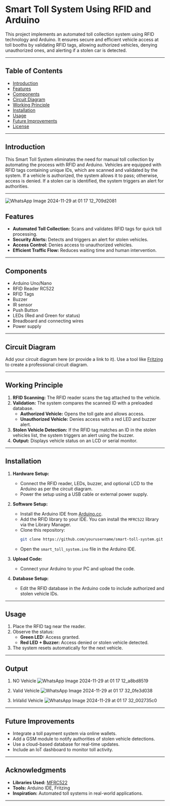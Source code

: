 # Smart Toll System Using RFID and Arduino  

This project implements an automated toll collection system using RFID technology and Arduino. It ensures secure and efficient vehicle access at toll booths by validating RFID tags, allowing authorized vehicles, denying unauthorized ones, and alerting if a stolen car is detected.  

---

## Table of Contents  
- [Introduction](#introduction)  
- [Features](#features)  
- [Components](#components)  
- [Circuit Diagram](#circuit-diagram)  
- [Working Principle](#working-principle)  
- [Installation](#installation)  
- [Usage](#usage)  
- [Future Improvements](#future-improvements)  
- [License](#license)  

---

## Introduction  
This Smart Toll System eliminates the need for manual toll collection by automating the process with RFID and Arduino. Vehicles are equipped with RFID tags containing unique IDs, which are scanned and validated by the system. If a vehicle is authorized, the system allows it to pass; otherwise, access is denied. If a stolen car is identified, the system triggers an alert for authorities.  

---
![WhatsApp Image 2024-11-29 at 01 17 12_709d2081](https://github.com/user-attachments/assets/26de0c23-4d08-400c-abd1-6f1bd251c847)

## Features  
- **Automated Toll Collection:** Scans and validates RFID tags for quick toll processing.  
- **Security Alerts:** Detects and triggers an alert for stolen vehicles.  
- **Access Control:** Denies access to unauthorized vehicles.  
- **Efficient Traffic Flow:** Reduces waiting time and human intervention.  

---

## Components  
- Arduino Uno/Nano  
- RFID Reader RC522 
- RFID Tags  
- Buzzer
- IR sensor
- Push Button
- LEDs (Red and Green for status)  
- Breadboard and connecting wires  
- Power supply  

---

## Circuit Diagram  
Add your circuit diagram here (or provide a link to it). Use a tool like [Fritzing](https://fritzing.org/) to create a professional circuit diagram.  

---

## Working Principle  
1. **RFID Scanning:** The RFID reader scans the tag attached to the vehicle.  
2. **Validation:** The system compares the scanned ID with a preloaded database.  
   - **Authorized Vehicle:** Opens the toll gate and allows access.  
   - **Unauthorized Vehicle:** Denies access with a red LED and buzzer alert.  
3. **Stolen Vehicle Detection:** If the RFID tag matches an ID in the stolen vehicles list, the system triggers an alert using the buzzer.  
4. **Output:** Displays vehicle status on an LCD or serial monitor.  

---

## Installation  
1. **Hardware Setup:**  
   - Connect the RFID reader, LEDs, buzzer, and optional LCD to the Arduino as per the circuit diagram.  
   - Power the setup using a USB cable or external power supply.  

2. **Software Setup:**  
   - Install the Arduino IDE from [Arduino.cc](https://www.arduino.cc/).  
   - Add the RFID library to your IDE. You can install the `MFRC522` library via the Library Manager.  
   - Clone this repository:  
     ```bash  
     git clone https://github.com/yourusername/smart-toll-system.git  
     ```  
   - Open the `smart_toll_system.ino` file in the Arduino IDE.  

3. **Upload Code:**  
   - Connect your Arduino to your PC and upload the code.  

4. **Database Setup:**  
   - Edit the RFID database in the Arduino code to include authorized and stolen vehicle IDs.  

---

## Usage  
1. Place the RFID tag near the reader.  
2. Observe the status:  
   - **Green LED:** Access granted.  
   - **Red LED + Buzzer:** Access denied or stolen vehicle detected.  
3. The system resets automatically for the next vehicle.  

---
## Output
1. NO Vehicle
   ![WhatsApp Image 2024-11-29 at 01 17 12_a8bd8519](https://github.com/user-attachments/assets/98f3d348-200a-42fb-9867-7b01111e40d3)

2. Valid Vehicle
   ![WhatsApp Image 2024-11-29 at 01 17 32_0fe3d038](https://github.com/user-attachments/assets/d024b58a-2eaa-46b0-a783-8ca2e3391a14)

3. InValid Vehicle
   ![WhatsApp Image 2024-11-29 at 01 17 32_002735c0](https://github.com/user-attachments/assets/e27fce31-d398-4909-ab55-1a8af4edb668)

---
## Future Improvements  
- Integrate a toll payment system via online wallets.  
- Add a GSM module to notify authorities of stolen vehicle detections.  
- Use a cloud-based database for real-time updates.  
- Include an IoT dashboard to monitor toll activity.  

---


## Acknowledgments  
- **Libraries Used:** [MFRC522](https://github.com/miguelbalboa/rfid)  
- **Tools:** Arduino IDE, Fritzing  
- **Inspiration:** Automated toll systems in real-world applications.  

---


